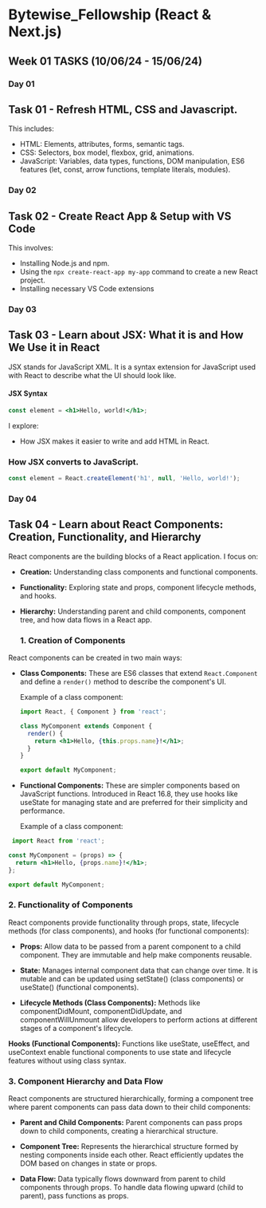 # Bytewise_Fellowship (React & Next.js)
## Week 01 TASKS (10/06/24 - 15/06/24)

### Day 01
## Task 01 - Refresh HTML, CSS and Javascript.

 This includes:
- HTML: Elements, attributes, forms, semantic tags.
- CSS: Selectors, box model, flexbox, grid, animations.
- JavaScript: Variables, data types, functions, DOM manipulation, ES6 features (let, const, arrow functions, template literals, modules).

### Day 02
## Task 02 - Create React App & Setup with VS Code

This involves:
- Installing Node.js and npm.
- Using the `npx create-react-app my-app` command to create a new React project.
- Installing necessary VS Code extensions

### Day 03
## Task 03 - Learn about JSX: What it is and How We Use it in React

JSX stands for JavaScript XML. It is a syntax extension for JavaScript used with React to describe what the UI should look like.
#### JSX Syntax

```jsx
const element = <h1>Hello, world!</h1>;
```
I explore:
- How JSX makes it easier to write and add HTML in React.
  
### How JSX converts to JavaScript.
```javascript
const element = React.createElement('h1', null, 'Hello, world!');
```

### Day 04
## Task 04 - Learn about React Components: Creation, Functionality, and Hierarchy

React components are the building blocks of a React application. I focus on:
- **Creation:** Understanding class components and functional components.
- **Functionality:** Exploring state and props, component lifecycle methods, and hooks.
- **Hierarchy:** Understanding parent and child components, component tree, and how data flows in a React app.

  ### 1. Creation of Components

React components can be created in two main ways:

- **Class Components:** These are ES6 classes that extend `React.Component` and define a `render()` method to describe the component's UI.
  
  Example of a class component:
  ```jsx
  import React, { Component } from 'react';

  class MyComponent extends Component {
    render() {
      return <h1>Hello, {this.props.name}!</h1>;
    }
  }

  export default MyComponent;
  ```
- **Functional Components:** These are simpler components based on JavaScript functions. Introduced in React 16.8, they use hooks like useState for managing state and are preferred for their simplicity and performance.

  Example of a class component:
```jsx
 import React from 'react';

const MyComponent = (props) => {
  return <h1>Hello, {props.name}!</h1>;
};

export default MyComponent;
 ```
     
 ### 2. Functionality of Components
React components provide functionality through props, state, lifecycle methods (for class components), and hooks (for functional components):

- **Props:** Allow data to be passed from a parent component to a child component. They are immutable and help make components reusable.

- **State:** Manages internal component data that can change over time. It is mutable and can be updated using setState() (class components) or useState() (functional components).

- **Lifecycle Methods (Class Components):** Methods like componentDidMount, componentDidUpdate, and componentWillUnmount allow developers to perform actions at different stages of a component's lifecycle.

**Hooks (Functional Components):** Functions like useState, useEffect, and useContext enable functional components to use state and lifecycle features without using class syntax.

 ### 3. Component Hierarchy and Data Flow
React components are structured hierarchically, forming a component tree where parent components can pass data down to their child components:

- **Parent and Child Components:** Parent components can pass props down to child components, creating a hierarchical structure.

- **Component Tree:** Represents the hierarchical structure formed by nesting components inside each other. React efficiently updates the DOM based on changes in state or props.

- **Data Flow:** Data typically flows downward from parent to child components through props. To handle data flowing upward (child to parent), pass functions as props.

